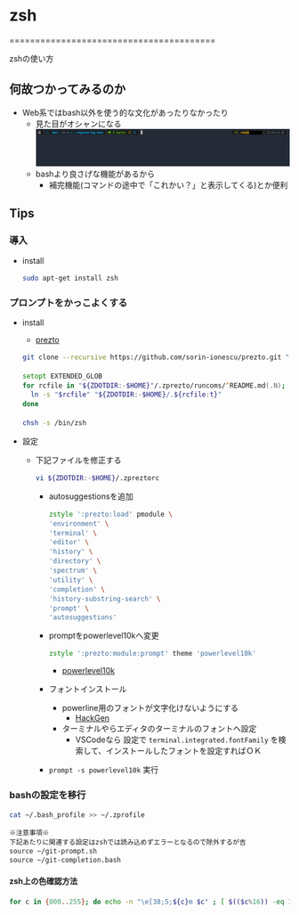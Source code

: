 # zsh

\========================================

zshの使い方

## 何故つかってみるのか

- Web系ではbash以外を使う的な文化があったりなかったり
  - 見た目がオシャンになる
    ![oshan](../../img/oshan.png)
  - bashより良さげな機能があるから
    - 補完機能(コマンドの途中で「これかい？」と表示してくる)とか便利

## Tips

### 導入

- install

  ```bash
  sudo apt-get install zsh
  ```

### プロンプトをかっこよくする

- install

  - [prezto](https://github.com/sorin-ionescu/prezto)

  ```zsh
  git clone --recursive https://github.com/sorin-ionescu/prezto.git "${ZDOTDIR:-$HOME}/.zprezto"

  setopt EXTENDED_GLOB
  for rcfile in "${ZDOTDIR:-$HOME}"/.zprezto/runcoms/^README.md(.N); do
    ln -s "$rcfile" "${ZDOTDIR:-$HOME}/.${rcfile:t}"
  done

  chsh -s /bin/zsh
  ```

- 設定

  - 下記ファイルを修正する

    ```zsh
    vi ${ZDOTDIR:-$HOME}/.zpreztorc
    ```

    - autosuggestionsを追加

      ```zsh
      zstyle ':prezto:load' pmodule \
      'environment' \
      'terminal' \
      'editor' \
      'history' \
      'directory' \
      'spectrum' \
      'utility' \
      'completion' \
      'history-substring-search' \
      'prompt' \
      'autosuggestions'
      ```

    - promptをpowerlevel10kへ変更

      ```zsh
      zstyle ':prezto:module:prompt' theme 'powerlevel10k'
      ```

      - [powerlevel10k](https://github.com/romkatv/powerlevel10k)

    - フォントインストール

      - powerline用のフォントが文字化けないようにする
        - [HackGen](https://github.com/yuru7/HackGen)
      - ターミナルやらエディタのターミナルのフォントへ設定
        - VSCodeなら 設定で `terminal.integrated.fontFamily` を検索して、インストールしたフォントを設定すればＯＫ

    - `prompt -s powerlevel10k` 実行

### bashの設定を移行

```bash
cat ~/.bash_profile >> ~/.zprofile
```

```text
※注意事項※
下記あたりに関連する設定はzshでは読み込めずエラーとなるので除外するが吉
source ~/git-prompt.sh
source ~/git-completion.bash
```

#### zsh上の色確認方法

```bash
for c in {000..255}; do echo -n "\e[38;5;${c}m $c" ; [ $(($c%16)) -eq 15 ] && echo;done;echo
```
